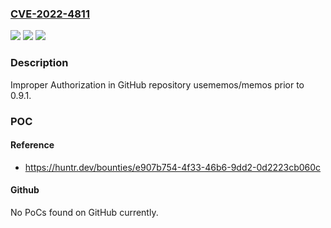 ### [CVE-2022-4811](https://cve.mitre.org/cgi-bin/cvename.cgi?name=CVE-2022-4811)
![](https://img.shields.io/static/v1?label=Product&message=usememos%2Fmemos&color=blue)
![](https://img.shields.io/static/v1?label=Version&message=n%2Fa&color=blue)
![](https://img.shields.io/static/v1?label=Vulnerability&message=CWE-285%20Improper%20Authorization&color=brighgreen)

### Description

Improper Authorization in GitHub repository usememos/memos prior to 0.9.1.

### POC

#### Reference
- https://huntr.dev/bounties/e907b754-4f33-46b6-9dd2-0d2223cb060c

#### Github
No PoCs found on GitHub currently.

